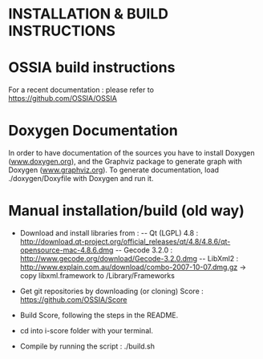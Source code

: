 # INSTALLATION & BUILD INSTRUCTIONS

# OSSIA build instructions
For a recent documentation : please refer to https://github.com/OSSIA/OSSIA

# Doxygen Documentation

In order to have documentation of the sources you have to install Doxygen (www.doxygen.org),
and the Graphviz package to generate graph with Doxygen (www.graphviz.org).
To generate documentation,
load ./doxygen/Doxyfile with Doxygen and run it.
			
# Manual installation/build (old way)

- Download and install libraries from :
	-- Qt (LGPL) 4.8 : http://download.qt-project.org/official_releases/qt/4.8/4.8.6/qt-opensource-mac-4.8.6.dmg 
	-- Gecode 3.2.0 : http://www.gecode.org/download/Gecode-3.2.0.dmg
	-- LibXml2 : http://www.explain.com.au/download/combo-2007-10-07.dmg.gz -> copy libxml.framework to /Library/Frameworks

- Get git repositories by downloading (or cloning) Score : https://github.com/OSSIA/Score

- Build Score, following the steps in the README.

- cd into i-score folder with your terminal.

- Compile by running the script : ./build.sh
